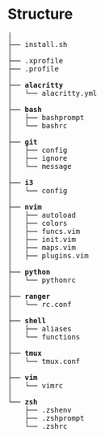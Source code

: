 # Structure

<pre>
│
├── install.sh
│
├── .xprofile
├── .profile
│
├── <b>alacritty</b>
│   └── alacritty.yml
│
├── <b>bash</b>
│   ├── bashprompt
│   └── bashrc
│
├── <b>git</b>
│   ├── config
│   ├── ignore
│   └── message
│
├── <b>i3</b>
│   └── config
│
├── <b>nvim</b>
│   ├── autoload
│   ├── colors
│   ├── funcs.vim
│   ├── init.vim
│   ├── maps.vim
│   ├── plugins.vim
│
├── <b>python</b>
│   └── pythonrc
│
├── <b>ranger</b>
│   └── rc.conf
│
├── <b>shell</b>
│   ├── aliases
│   └── functions
│
├── <b>tmux</b>
│   └── tmux.conf
│
├── <b>vim</b>
│   └── vimrc
│
└── <b>zsh</b>
    ├── .zshenv
    ├── .zshprompt
    └── .zshrc
</pre>
